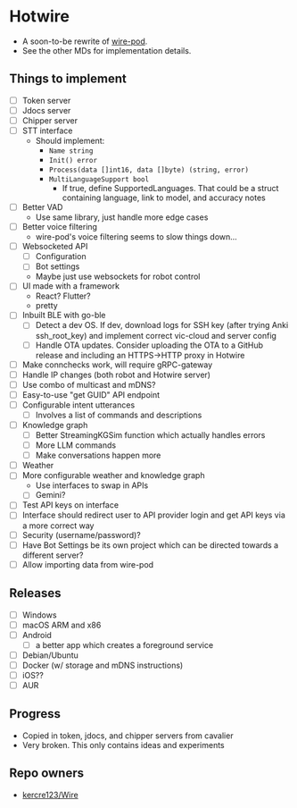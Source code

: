 # Hotwire

- A soon-to-be rewrite of [wire-pod](https://github.com/kercre123/wire-pod).
- See the other MDs for implementation details.

## Things to implement

- [ ] Token server
- [ ] Jdocs server
- [ ] Chipper server
- [ ] STT interface
  - Should implement:
    - `Name string`
    - `Init() error`
    - `Process(data []int16, data []byte) (string, error)`
    - `MultiLanguageSupport bool`
       - If true, define SupportedLanguages. That could be a struct containing language, link to model, and accuracy notes
- [ ] Better VAD
  - Use same library, just handle more edge cases
- [ ] Better voice filtering
  - wire-pod's voice filtering seems to slow things down...
- [ ] Websocketed API
  - [ ] Configuration
  - [ ] Bot settings
  - Maybe just use websockets for robot control
- [ ] UI made with a framework
  - React? Flutter?
  - pretty
- [ ] Inbuilt BLE with go-ble
  - [ ] Detect a dev OS. If dev, download logs for SSH key (after trying Anki ssh_root_key) and implement correct vic-cloud and server config
  - [ ] Handle OTA updates. Consider uploading the OTA to a GitHub release and including an HTTPS->HTTP proxy in Hotwire 
- [ ] Make connchecks work, will require gRPC-gateway
- [ ] Handle IP changes (both robot and Hotwire server)
- [ ] Use combo of multicast and mDNS?
- [ ] Easy-to-use "get GUID" API endpoint
- [ ] Configurable intent utterances
  - [ ] Involves a list of commands and descriptions
- [ ] Knowledge graph
  - [ ] Better StreamingKGSim function which actually handles errors
  - [ ] More LLM commands
  - [ ] Make conversations happen more
- [ ] Weather
- [ ] More configurable weather and knowledge graph
  - Use interfaces to swap in APIs
  - [ ] Gemini?
- [ ] Test API keys on interface
- [ ] Interface should redirect user to API provider login and get API keys via a more correct way
- [ ] Security (username/password)?
- [ ] Have Bot Settings be its own project which can be directed towards a different server?
- [ ] Allow importing data from wire-pod

## Releases

- [ ] Windows
- [ ] macOS ARM and x86
- [ ] Android
  - [ ] a better app which creates a foreground service
- [ ] Debian/Ubuntu
- [ ] Docker (w/ storage and mDNS instructions)
- [ ] iOS??
- [ ] AUR

## Progress

- Copied in token, jdocs, and chipper servers from cavalier
- Very broken. This only contains ideas and experiments

## Repo owners

- [kercre123/Wire](https://github.com/kercre123)
